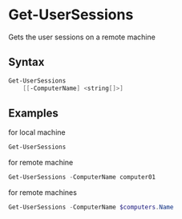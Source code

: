 # Get-UserSessions

Gets the user sessions on a remote machine

## Syntax
```powershell
Get-UserSessions
    [[-ComputerName] <string[]>]
```

## Examples

for local machine
```powershell
Get-UserSessions
```

for remote machine
```powershell
Get-UserSessions -ComputerName computer01
```

for remote machines
```powershell
Get-UserSessions -ComputerName $computers.Name
```